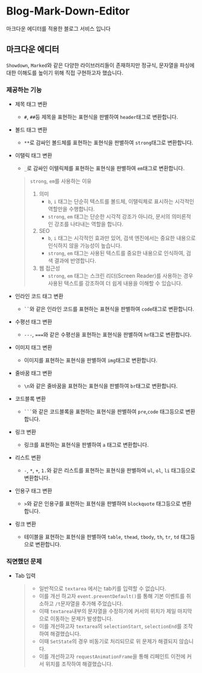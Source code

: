 # Blog-Mark-Down-Editor
 마크다운 에디터를 적용한 블로그 서비스 입니다
 
## 마크다운 에디터
`Showdown`, `Marked`와 같은 다양한 라이브러리들이 존재하지만 정규식, 문자열을 파싱에 대한 이해도를 높이기 위해 직접 구현하고자 했습니다.

### 제공하는 기능
- 제목 태그 변환
  * `#`, `##`등 제목을 표현하는 표현식을 판별하여 `header`태그로 변환합니다. 

- 볼드 태그 변환
  * `**`로 감싸인 볼드체를 표현하는 표현식을 판별하여 `strong`태그로 변환합니다. 

- 이탤릭 태그 변환
  * `_`로 감싸인 이텔릭체를 표현하는 표현식을 판별하여 `em`태그로 변환합니다. 

  > `strong`, `em`를 사용하는 이유
  >  1. 의미
  >     - `b`, `i` 태그는 단순히 텍스트를 볼드체, 이탤릭체로 표시하는 시각적인 역할만을 수행합니다.
  >     - `strong`, `em` 태그는 단순한 시각적 강조가 아니라, 문서의 의미론적인 강조를 나타내는 역할을 합니다.
  >  2. SEO
  >     - `b`, `i` 태그는 시각적인 효과만 있어, 검색 엔진에서는 중요한 내용으로 인식하지 않을 가능성이 높습니다.
  >     - `strong`, `em` 태그는 사용된 텍스트를 중요한 내용으로 인식하여, 검색 결과에 반영합니다.
  >  3. 웹 접근성
  >     - `strong`, `em` 태그는 스크린 리더(Screen Reader)를 사용하는 경우 사용된 텍스트를 강조하여 더 쉽게 내용을 이해할 수 있습니다.

- 인라인 코드 태그 변환
  * ` `` `와 같은 인라인 코드를 표현하는 표현식을 판별하여 `code`태그로 변환합니다. 
  
- 수평선 태그 변환
  * `---`, `===`와 같은 수평선을 표현하는 표현식을 판별하여 `hr`태그로 변환합니다. 
  
- 이미지 태그 변환
  * 이미지를 표현하는 표현식을 판별하여 `img`태그로 변환합니다. 
  
- 줄바꿈 태그 변환
  * `\n`와 같은 줄바꿈을 표현하는 표현식을 판별하여 `br`태그로 변환합니다. 

- 코드블록 변환
  * ` ``` `와 같은 코드블록을 표현하는 표현식을 판별하여 `pre`,`code` 태그등으로 변환합니다.
  
- 링크 변환
  * 링크를 표현하는 표현식을 판별하여 `a` 태그로 변환합니다. 
  
- 리스트 변환
  * `-`, `*`, `+`, `1.`와 같은 리스트를 표현하는 표현식을 판별하여 `ul`, `ol`, `li` 태그등으로 변환합니다.
  
- 인용구 태그 변환
  * `>`와 같은 인용구를 표현하는 표현식을 판별하여 `blockquote` 태그등으로 변환합니다.
  
- 링크 변환
  * 테이블을 표현하는 표현식을 판별하여 `table`, `thead`, `tbody`, `th`, `tr`, `td` 태그등으로 변환합니다. 

### 직면했던 문제
- Tab 입력
  > * 일반적으로 `textarea` 에서는 tab키를 입력할 수 없습니다.
  > * 이를 개선 하고자 `event.preventDefault()`를 통해 기본 이벤트를 취소하고 `/t`문자열을 추가해 주었습니다.
  > * 이때 `textarea`내부의 문자열을 수정하기에 커서의 위치가 제일 마지막으로 이동하는 문제가 발생합니다.
  > * 이를 개선하고자 `textarea`의 `selectionStart`, `selectionEnd`를 조작하여 해결했습니다.
  > * 이때 `SetState`의 경우 비동기로 처리되므로 위 문제가 해결되지 않습니다.
  > * 이를 개선하고자 `requestAnimationFrame`을 통해 리페인트 이전에 커서 위치를 조작하여 해결했습니다.
